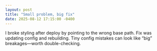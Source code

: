 ```yaml
---
layout: post
title: "Small problem, big fix"
date: 2025-08-12 17:15:00 -0400
---
```


I broke styling after deploy by pointing to the wrong base path. Fix was updating config and
rebuilding. Tiny config mistakes can look like “big” breakages—worth double-checking.
